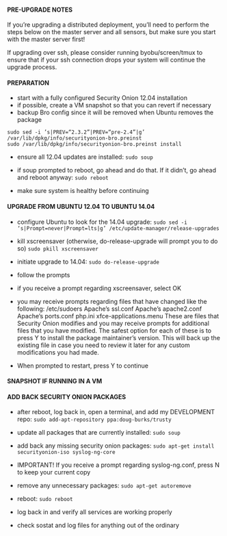 #### PRE-UPGRADE NOTES

If you’re upgrading a distributed deployment, you’ll need to perform the steps below on the master server and all sensors, but make sure you start with the master server first!

If upgrading over ssh, please consider running byobu/screen/tmux to ensure that if your ssh connection drops your system will continue the upgrade process.

#### PREPARATION
* start with a fully configured Security Onion 12.04 installation
* if possible, create a VM snapshot so that you can revert if necessary
* backup Bro config since it will be removed when Ubuntu removes the package
```
sudo sed -i ’s|PREV=“2.3.2”|PREV=“pre-2.4”|g’
/var/lib/dpkg/info/securityonion-bro.preinst
sudo /var/lib/dpkg/info/securityonion-bro.preinst install
```
* ensure all 12.04 updates are installed:
```sudo soup```

* if soup prompted to reboot, go ahead and do that.  If it didn’t, go
ahead and reboot anyway:
```sudo reboot```

* make sure system is healthy before continuing


#### UPGRADE FROM UBUNTU 12.04 TO UBUNTU 14.04

* configure Ubuntu to look for the 14.04 upgrade:
```sudo sed -i ‘s|Prompt=never|Prompt=lts|g’ /etc/update-manager/release-upgrades```

* kill xscreensaver (otherwise, do-release-upgrade will prompt you to do so)
```sudo pkill xscreensaver```

* initiate upgrade to 14.04:
```sudo do-release-upgrade```

* follow the prompts
* if you receive a prompt regarding xscreensaver, select OK
* you may receive prompts regarding files that have changed like the following:
/etc/sudoers
Apache’s ssl.conf
Apache’s apache2.conf
Apache’s ports.conf
php.ini
xfce-applications.menu
These are files that Security Onion modifies and you may receive prompts for additional files that you have modified.
The safest option for each of these is to press Y to install the package maintainer’s version.
This will back up the existing file in case you need to review it later for any custom modifications you had made.
* When prompted to restart, press Y to continue


#### SNAPSHOT IF RUNNING IN A VM

#### ADD BACK SECURITY ONION PACKAGES

* after reboot, log back in, open a terminal, and add my DEVELOPMENT repo:
```sudo add-apt-repository ppa:doug-burks/trusty```

* update all packages that are currently installed:
```sudo soup```

* add back any missing security onion packages:
```sudo apt-get install securityonion-iso syslog-ng-core```

* IMPORTANT! If you receive a prompt regarding syslog-ng.conf, press N to keep your current copy

* remove any unnecessary packages:
```sudo apt-get autoremove```

* reboot:
```sudo reboot```

* log back in and verify all services are working properly

* check sostat and log files for anything out of the ordinary